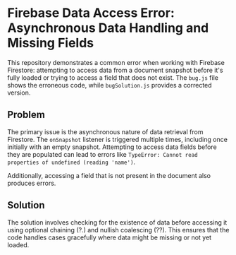 # Firebase Data Access Error: Asynchronous Data Handling and Missing Fields

This repository demonstrates a common error when working with Firebase Firestore: attempting to access data from a document snapshot before it's fully loaded or trying to access a field that does not exist.  The `bug.js` file shows the erroneous code, while `bugSolution.js` provides a corrected version.

## Problem

The primary issue is the asynchronous nature of data retrieval from Firestore.  The `onSnapshot` listener is triggered multiple times, including once initially with an empty snapshot. Attempting to access data fields before they are populated can lead to errors like `TypeError: Cannot read properties of undefined (reading 'name')`.

Additionally, accessing a field that is not present in the document also produces errors.

## Solution

The solution involves checking for the existence of data before accessing it using optional chaining (?.) and nullish coalescing (??).  This ensures that the code handles cases gracefully where data might be missing or not yet loaded.